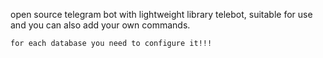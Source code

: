 

open source telegram bot with lightweight library telebot, suitable for use and you can also add your own commands.

```for each database you need to configure it!!!```
